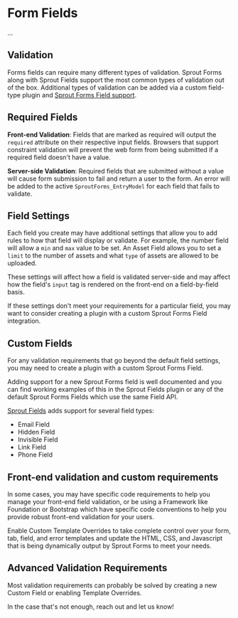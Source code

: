 # Form Fields

...

## Validation

Forms fields can require many different types of validation. Sprout Forms along with Sprout Fields support the most common types of validation out of the box. Additional types of validation can be added via a custom field-type plugin and [Sprout Forms Field support]({entry:1129:url}).

## Required Fields

**Front-end Validation**: Fields that are marked as required will output the `required` attribute on their respective input fields. Browsers that support constraint validation will prevent the web form from being submitted if a required field doesn't have a value.

**Server-side Validation**: Required fields that are submitted without a value will cause form submission to fail and return a user to the form. An error will be added to the active `SproutForms_EntryModel` for each field that fails to validate.

## Field Settings

Each field you create may have additional settings that allow you to add rules to how that field will display or validate. For example, the number field will allow a `min` and `max` value to be set. An Asset Field allows you to set a `limit` to the number of assets and what `type` of assets are allowed to be uploaded.

These settings will affect how a field is validated server-side and may affect how the field's `input` tag is rendered on the front-end on a field-by-field basis.

If these settings don't meet your requirements for a particular field, you may want to consider creating a plugin with a custom Sprout Forms Field integration.

## Custom Fields

For any validation requirements that go beyond the default field settings, you may need to create a plugin with a custom Sprout Forms Field.

Adding support for a new Sprout Forms field is well documented and you can find working examples of this in the Sprout Fields plugin or any of the default Sprout Forms Fields which use the same Field API.

[Sprout Fields]({entry:1035:url}) adds support for several field types:

- Email Field
- Hidden Field
- Invisible Field
- Link Field
- Phone Field

## Front-end validation and custom requirements

In some cases, you may have specific code requirements to help you manage your front-end field validation, or be using a Framework like Foundation or Bootstrap which have specific code conventions to help you provide robust front-end validation for your users.

Enable Custom Template Overrides to take complete control over your form, tab, field, and error templates and update the HTML, CSS, and Javascript that is being dynamically output by Sprout Forms to meet your needs.

## Advanced Validation Requirements

Most validation requirements can probably be solved by creating a new Custom Field or enabling Template Overrides.

In the case that's not enough, reach out and let us know!